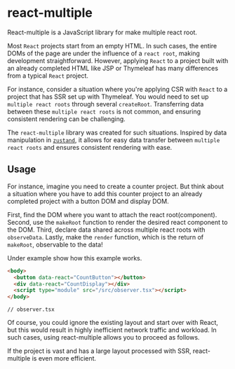 # react-multiple

React-multiple is a JavaScript library for make multiple react root.

Most `React` projects start from an empty HTML. In such cases, the entire DOMs of the page are under the influence of a `react root`, making development straightforward. However, applying `React` to a project built with an already completed HTML like JSP or Thymeleaf has many differences from a typical `React` project.

For instance, consider a situation where you're applying CSR with `React` to a project that has SSR set up with Thymeleaf. You would need to set up `multiple react roots` through several `createRoot`. Transferring data between these `multiple react roots` is not common, and ensuring consistent rendering can be challenging.

The `react-multiple` library was created for such situations. Inspired by data manipulation in [`zustand`](https://github.com/pmndrs/zustand), it allows for easy data transfer between `multiple react roots` and ensures consistent rendering with ease.

## Usage

For instance, imagine you need to create a counter project. But think about a situation where you have to add this counter project to an already completed project with a button DOM and display DOM.

First, find the DOM where you want to attach the react root(component).
Second, use the `makeRoot` function to render the desired react component to the DOM.
Third, declare data shared across multiple react roots with `observeData`.
Lastly, make the `render` function, which is the return of `makeRoot`, observable to the data!

Under example show how this example works.

```html
<body>
  <button data-react="CountButton"></button>
  <div data-react="CountDisplay"></div>
  <script type="module" src="/src/observer.tsx"></script>
</body>
```

```tsx
// observer.tsx
```

Of course, you could ignore the existing layout and start over with React, but this would result in highly inefficient network traffic and workload. In such cases, using react-multiple allows you to proceed as follows.

If the project is vast and has a large layout processed with SSR, react-multiple is even more efficient.
